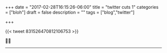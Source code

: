 +++
date = "2017-02-28T16:15:26-06:00"
title = "twitter cuts 1"
categories = ["bloh"]
draft = false
description = ""
tags = ["blog","twitter"]

+++

{{< tweet 831526470812106753 >}}

:frog::tea:

---
